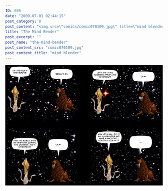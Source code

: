 ```yaml
---
ID: 686
date: "2009-07-01 02:44:15"
post_category: 0
post_content: "<img src=\"comics/comic070109.jpg\" title=\"mind blender\" />"
title: "The Mind Bender"
post_excerpt: ""
post_name: "the-mind-bender"
post_content_src: "comic070109.jpg"
post_content_title: "mind blender"
---
```



[![mind blender](/comics-hi-res/comic070109.jpg)](/comics-hi-res/comic070109.jpg)
